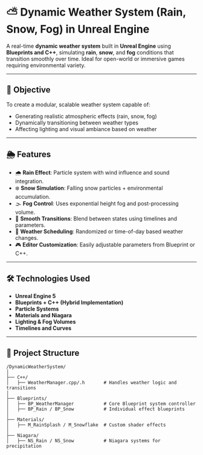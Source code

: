 # ⛅ Dynamic Weather System (Rain, Snow, Fog) in Unreal Engine

A real-time **dynamic weather system** built in **Unreal Engine** using **Blueprints and C++**, simulating **rain**, **snow**, and **fog** conditions that transition smoothly over time. Ideal for open-world or immersive games requiring environmental variety.

---

## 🎯 Objective

To create a modular, scalable weather system capable of:
- Generating realistic atmospheric effects (rain, snow, fog)
- Dynamically transitioning between weather types
- Affecting lighting and visual ambiance based on weather

---

## 🌦️ Features

- 🌧️ **Rain Effect**: Particle system with wind influence and sound integration.
- ❄️ **Snow Simulation**: Falling snow particles + environmental accumulation.
- 🌫️ **Fog Control**: Uses exponential height fog and post-processing volume.
- 🔁 **Smooth Transitions**: Blend between states using timelines and parameters.
- 📅 **Weather Scheduling**: Randomized or time-of-day based weather changes.
- 🎮 **Editor Customization**: Easily adjustable parameters from Blueprint or C++.

---

## 🛠️ Technologies Used

- **Unreal Engine 5**
- **Blueprints + C++ (Hybrid Implementation)**
- **Particle Systems**
- **Materials and Niagara**
- **Lighting & Fog Volumes**
- **Timelines and Curves**

---

## 📂 Project Structure

```plaintext
/DynamicWeatherSystem/
│
├── C++/
│   ├── WeatherManager.cpp/.h       # Handles weather logic and transitions
│
├── Blueprints/
│   ├── BP_WeatherManager           # Core Blueprint system controller
│   ├── BP_Rain / BP_Snow           # Individual effect blueprints
│
├── Materials/
│   ├── M_RainSplash / M_Snowflake  # Custom shader effects
│
├── Niagara/
│   ├── NS_Rain / NS_Snow           # Niagara systems for precipitation
